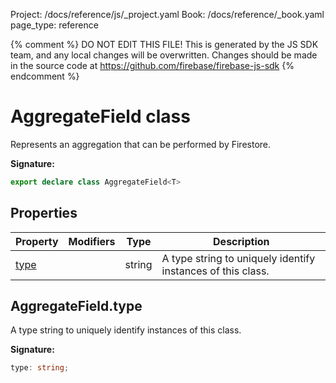 Project: /docs/reference/js/_project.yaml
Book: /docs/reference/_book.yaml
page_type: reference

{% comment %}
DO NOT EDIT THIS FILE!
This is generated by the JS SDK team, and any local changes will be
overwritten. Changes should be made in the source code at
https://github.com/firebase/firebase-js-sdk
{% endcomment %}

# AggregateField class
Represents an aggregation that can be performed by Firestore.

<b>Signature:</b>

```typescript
export declare class AggregateField<T> 
```

## Properties

|  Property | Modifiers | Type | Description |
|  --- | --- | --- | --- |
|  [type](./firestore_lite.aggregatefield.md#aggregatefieldtype) |  | string | A type string to uniquely identify instances of this class. |

## AggregateField.type

A type string to uniquely identify instances of this class.

<b>Signature:</b>

```typescript
type: string;
```
